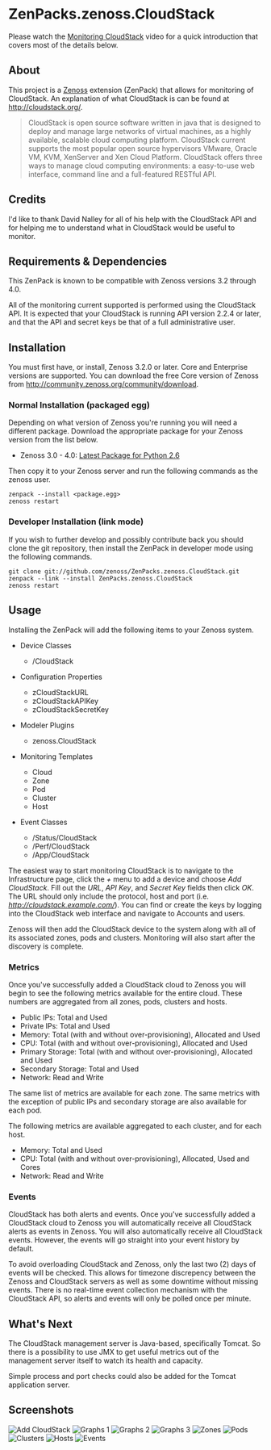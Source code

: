 # ZenPacks.zenoss.CloudStack
Please watch the [Monitoring CloudStack][] video for a quick introduction that
covers most of the details below.

## About
This project is a [Zenoss][] extension (ZenPack) that allows for monitoring of
CloudStack. An explanation of what CloudStack is can be found at
<http://cloudstack.org/>.

> CloudStack is open source software written in java that is designed to deploy
> and manage large networks of virtual machines, as a highly available,
> scalable cloud computing platform. CloudStack current supports the most
> popular open source hypervisors VMware, Oracle VM, KVM, XenServer and Xen
> Cloud Platform. CloudStack offers three ways to manage cloud computing
> environments: a easy-to-use web interface, command line and a full-featured
> RESTful API.

## Credits
I'd like to thank David Nalley for all of his help with the CloudStack API and
for helping me to understand what in CloudStack would be useful to monitor.

## Requirements & Dependencies
This ZenPack is known to be compatible with Zenoss versions 3.2 through 4.0.

All of the monitoring current supported is performed using the CloudStack API.
It is expected that your CloudStack is running API version 2.2.4 or later, and
that the API and secret keys be that of a full administrative user.

## Installation
You must first have, or install, Zenoss 3.2.0 or later. Core and Enterprise
versions are supported. You can download the free Core version of Zenoss from
<http://community.zenoss.org/community/download>.

### Normal Installation (packaged egg)
Depending on what version of Zenoss you're running you will need a different
package. Download the appropriate package for your Zenoss version from the list
below.

 * Zenoss 3.0 - 4.0: [Latest Package for Python 2.6][]

Then copy it to your Zenoss server and run the following commands as the zenoss
user.

    zenpack --install <package.egg>
    zenoss restart

### Developer Installation (link mode)
If you wish to further develop and possibly contribute back you should clone
the git repository, then install the ZenPack in developer mode using the
following commands.

    git clone git://github.com/zenoss/ZenPacks.zenoss.CloudStack.git
    zenpack --link --install ZenPacks.zenoss.CloudStack
    zenoss restart

## Usage
Installing the ZenPack will add the following items to your Zenoss system.

  * Device Classes
    * /CloudStack

  * Configuration Properties
    * zCloudStackURL
    * zCloudStackAPIKey
    * zCloudStackSecretKey

  * Modeler Plugins
    * zenoss.CloudStack

  * Monitoring Templates
    * Cloud
    * Zone
    * Pod
    * Cluster
    * Host

  * Event Classes
    * /Status/CloudStack
    * /Perf/CloudStack
    * /App/CloudStack

The easiest way to start monitoring CloudStack is to navigate to the
Infrastructure page, click the _+_ menu to add a device and choose
_Add CloudStack_. Fill out the _URL_, _API Key_, and _Secret Key_ fields then
click _OK_. The URL should only include the protocol, host and port
(i.e. _http://cloudstack.example.com/_). You can find or create the keys by
logging into the CloudStack web interface and navigate to Accounts and users.

Zenoss will then add the CloudStack device to the system along with all of its
associated zones, pods and clusters. Monitoring will also start after
the discovery is complete.

### Metrics
Once you've successfully added a CloudStack cloud to Zenoss you will begin to
see the following metrics available for the entire cloud. These numbers are
aggregated from all zones, pods, clusters and hosts.

  * Public IPs: Total and Used
  * Private IPs: Total and Used
  * Memory: Total (with and without over-provisioning), Allocated and Used
  * CPU: Total (with and without over-provisioning), Allocated and Used
  * Primary Storage: Total (with and without over-provisioning), Allocated and
    Used
  * Secondary Storage: Total and Used
  * Network: Read and Write

The same list of metrics are available for each zone. The same metrics with the
exception of public IPs and secondary storage are also available for each pod.

The following metrics are available aggregated to each cluster, and for each
host.

  * Memory: Total and Used
  * CPU: Total (with and without over-provisioning), Allocated, Used and Cores
  * Network: Read and Write

### Events
CloudStack has both alerts and events. Once you've successfully added a
CloudStack cloud to Zenoss you will automatically receive all CloudStack alerts
as events in Zenoss. You will also automatically receive all CloudStack events.
However, the events will go straight into your event history by default.

To avoid overloading CloudStack and Zenoss, only the last two (2) days of
events will be checked. This allows for timezone discrepency between the Zenoss
and CloudStack servers as well as some downtime without missing events. There
is no real-time event collection mechanism with the CloudStack API, so alerts
and events will only be polled once per minute.

## What's Next
The CloudStack management server is Java-based, specifically Tomcat. So there
is a possibility to use JMX to get useful metrics out of the management server
itself to watch its health and capacity.

Simple process and port checks could also be added for the Tomcat application
server.

## Screenshots
![Add CloudStack](https://github.com/zenoss/ZenPacks.zenoss.CloudStack/raw/master/screenshots/cloudstack_add.png)
![Graphs 1](https://github.com/zenoss/ZenPacks.zenoss.CloudStack/raw/master/screenshots/cloudstack_graphs1.png)
![Graphs 2](https://github.com/zenoss/ZenPacks.zenoss.CloudStack/raw/master/screenshots/cloudstack_graphs2.png)
![Graphs 3](https://github.com/zenoss/ZenPacks.zenoss.CloudStack/raw/master/screenshots/cloudstack_graphs3.png)
![Zones](https://github.com/zenoss/ZenPacks.zenoss.CloudStack/raw/master/screenshots/cloudstack_zones.png)
![Pods](https://github.com/zenoss/ZenPacks.zenoss.CloudStack/raw/master/screenshots/cloudstack_pods.png)
![Clusters](https://github.com/zenoss/ZenPacks.zenoss.CloudStack/raw/master/screenshots/cloudstack_clusters.png)
![Hosts](https://github.com/zenoss/ZenPacks.zenoss.CloudStack/raw/master/screenshots/cloudstack_hosts.png)
![Events](https://github.com/zenoss/ZenPacks.zenoss.CloudStack/raw/master/screenshots/cloudstack_events.png)


[Monitoring CloudStack]: <TODO>
[Zenoss]: <http://www.zenoss.com/>
[Latest Package for Python 2.6]: <https://github.com/downloads/zenoss/ZenPacks.zenoss.CloudStack/ZenPacks.zenoss.CloudStack-0.7.0-py2.6.egg>
